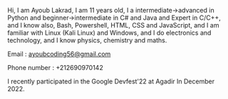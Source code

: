 Hi, I am Ayoub Lakrad, I am 11 years old, I a intermediate->advanced in Python and beginner->intermediate in C# and Java and Expert in C/C++, and I know also, Bash, Powershell, HTML, CSS and JavaScript, and I am familiar with Linux (Kali Linux) and Windows, and I do electronics and technology, and I know physics, chemistry and maths.

Email : ayoubcoding56@gmail.com

Phone number : +212690970142

I recently participated in the Google Devfest'22 at Agadir In December 2022.

